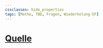 ```yaml
---
cssclasses: hide_properties
tags: [Mathe, TBD, Fragen, Wiederholung-EF]
---
```


# [Quelle](https://www.schuelerhilfe.de/online-lernen/1-mathematik/3138-funktionen)
